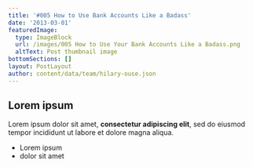 ```yaml
---
title: '#005 How to Use Bank Accounts Like a Badass'
date: '2013-03-01'
featuredImage:
  type: ImageBlock
  url: /images/005 How to Use Your Bank Accounts Like a Badass.png
  altText: Post thumbnail image
bottomSections: []
layout: PostLayout
author: content/data/team/hilary-ouse.json
---
```

## Lorem ipsum

Lorem ipsum dolor sit amet, **consectetur adipiscing elit**, sed do eiusmod tempor incididunt ut labore et dolore magna aliqua.

- Lorem ipsum
- dolor sit amet